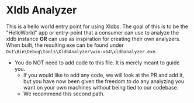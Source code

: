 # Xldb Analyzer

This is a hello world entry point for using Xldbs.
The goal of this is to be the "HelloWorld" app or entry-point that a consumer can use to analyze the xldb instance **OR** can use as inspiration for creating their own analyzers.
When built, the resulting exe can be found under `Out\Bin\Debug\tools\XldbAnalyzer\win-x64\xldbanalyzer.exe`.

* You do NOT need to add code to this file. It is merely meant to guide you. 
    * If you would like to add any code, we will look at the PR and add it, but you have now been given the freedom to do any analyzing you want on your own machines without being tied to our codebase.
    * We recommend this second path.